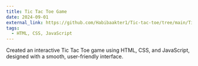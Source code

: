 ```yaml
---
title: Tic Tac Toe Game
date: 2024-09-01
external_link: https://github.com/Habibaakter1/Tic-tac-toe/tree/main/Tic-Tac-Toe-game
tags:
  - HTML, CSS, JavaScript
---
```


Created an interactive Tic Tac Toe game using HTML, CSS, and JavaScript, designed with a smooth, user-friendly interface.

<!--more-->
